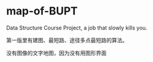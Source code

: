 # map-of-BUPT

Data Structure Course Project, a job that slowly kills you. 

第一版里有建图、最短路、途径多点最短路的算法。

没有图像的文字地图，因为没有用图形界面
